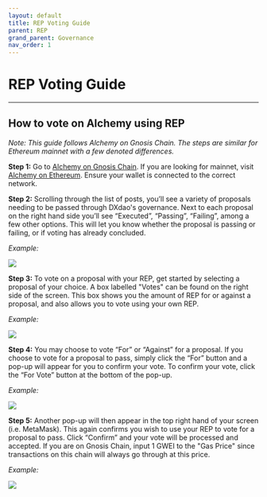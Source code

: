 ```yaml
---
layout: default
title: REP Voting Guide
parent: REP
grand_parent: Governance
nav_order: 1
---
```


# REP Voting Guide

___

## How to vote on Alchemy using REP

*Note: This guide follows Alchemy on Gnosis Chain. The steps are similar for Ethereum mainnet with a few denoted differences.*
    
**Step 1:**  Go to <a href="https://alchemy.daostack.io/dao/0xe716ec63c5673b3a4732d22909b38d779fa47c3f" target="_blank">Alchemy on Gnosis Chain</a>. If you are looking for mainnet, visit <a href="https://alchemy.daostack.io/dao/0x519b70055af55a007110b4ff99b0ea33071c720a" target="_blank">Alchemy on Ethereum</a>. Ensure your wallet is connected to the correct network.
    
**Step 2:** Scrolling through the list of posts, you’ll see a variety of proposals needing to be passed through DXdao's governance. Next to each proposal on the right hand side you’ll see “Executed”, “Passing”, “Failing”, among a few other options. This will let you know whether the proposal is passing or failing, or if voting has already concluded.

*Example:*

![](https://lh3.googleusercontent.com/O7WnEWk9VrvVqbcEMDOefYo762XhJXMGCo_lZ2Kbt8tdN8zDD4QnxUNwuu5hkCAmyguQqjJZlwS5VxmtmBp3pUi8outoQgJCHgUDaqvxGILg1vfRjkoc12Ibfh-SN1p0MnDGnWMA)
    

**Step 3:** To vote on a proposal with your REP, get started by selecting a proposal of your choice. A box labelled "Votes" can be found on the right side of the screen. This box shows you the amount of REP for or against a proposal, and also allows you to vote using your own REP. 

*Example:*

![](https://lh4.googleusercontent.com/6dLy7zNQhbyu53AkzqX2u-seSeBp_LCJ0HnSzgdqGgVd0-Ktg1BV6nSRVKzQQ5s2hH4YyUjQchCXIMoHjE_d9zNp8TnuFUmycifykODBN3v_aeOK6yrL6jHIvVyjmVdYAfU4UHvO)
    

**Step 4:** You may choose to vote “For” or “Against” for a proposal. If you choose to vote for a proposal to pass, simply click the “For” button and a pop-up will appear for you to confirm your vote. To confirm your vote, click the “For Vote” button at the bottom of the pop-up.
    

*Example:* 

![](https://lh4.googleusercontent.com/TatY0XkdsOvt9AsoYZbKa7-0MO_Q-yK9QJP0dlR2KcSL2JtP1Q0EECW2A6ouipZYwkWx5hregD0qxlbYvoPXq5-QGRIjZzugH0K9lidzbkhVwgrw6mEX8AL38fx-q8E-qcQrXiVV)
    

**Step 5:** Another pop-up will then appear in the top right hand of your screen (i.e. MetaMask). This again confirms you wish to use your REP to vote for a proposal to pass. Click “Confirm” and your vote will be processed and accepted. If you are on Gnosis Chain, input 1 GWEI to the "Gas Price" since transactions on this chain will always go through at this price.
    

*Example:* 

![](https://lh5.googleusercontent.com/_LgoNgXb3DBapnXMgDROqpw3KMMdXX3HPVeEOkgQ0A46C9pSa6Y8opShzJAoTtJcKhgzcPDyTlgFknAmMfzDvJZgxSP944n346Ws2zX5ofSvPfF16xIdj_ijiq5xkKOKb1LhuMmA)